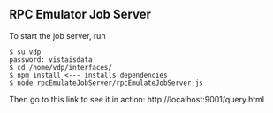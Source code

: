 ## RPC Emulator Job Server

To start the job server, run

```text
$ su vdp
password: vistaisdata
$ cd /home/vdp/interfaces/
$ npm install <--- installs dependencies
$ node rpcEmulateJobServer/rpcEmulateJobServer.js
```

Then go to this link to see it in action:
http://localhost:9001/query.html

